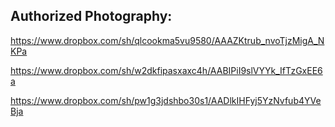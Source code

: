 ## Authorized Photography:

https://www.dropbox.com/sh/qlcookma5vu9580/AAAZKtrub_nvoTjzMigA_NKPa

https://www.dropbox.com/sh/w2dkfipasxaxc4h/AABIPiI9slVYYk_IfTzGxEE6a

https://www.dropbox.com/sh/pw1g3jdshbo30s1/AADlkIHFyj5YzNvfub4YVeBja